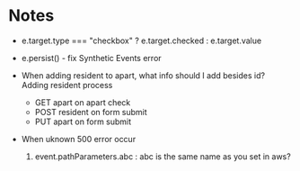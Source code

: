 


# Notes
- e.target.type === "checkbox" ? e.target.checked : e.target.value
- e.persist() - fix Synthetic Events error

- When adding resident to apart, what info should I add besides id?
  Adding resident process
    - GET apart on apart check
    - POST resident on form submit
    - PUT apart on form submit
- When uknown 500 error occur
  1. event.pathParameters.abc : abc is the same name as you set in aws?
